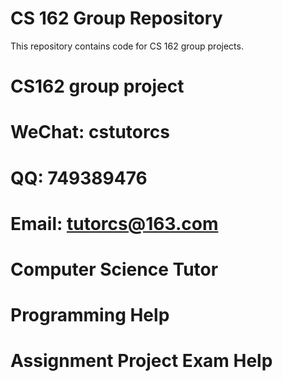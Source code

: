 CS 162 Group Repository
=======================

This repository contains code for CS 162 group projects.
# CS162 group project
# WeChat: cstutorcs

# QQ: 749389476

# Email: tutorcs@163.com

# Computer Science Tutor

# Programming Help

# Assignment Project Exam Help
